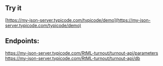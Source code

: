 ## Try it

[https://my-json-server.typicode.com/typicode/demo](https://my-json-server.typicode.com/typicode/demo)

## Endpoints:

https://my-json-server.typicode.com/RtML-turnout/turnout-api/parameters
https://my-json-server.typicode.com/RtML-turnout/turnout-api/db
